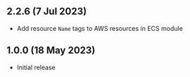 ## 2.2.6 (7 Jul 2023)
* Add resource `Name` tags to AWS resources in ECS module

## 1.0.0 (18 May 2023)
* Initial release